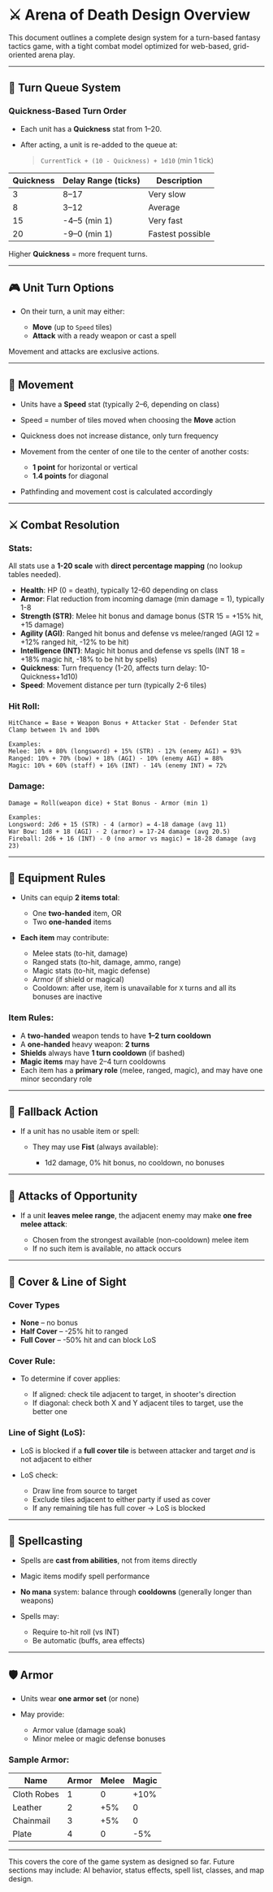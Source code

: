 # ⚔️ Arena of Death Design Overview

This document outlines a complete design system for a turn-based fantasy tactics game, with a tight combat model optimized for web-based, grid-oriented arena play.

---

## 🔁 Turn Queue System

### Quickness-Based Turn Order

* Each unit has a **Quickness** stat from 1–20.
* After acting, a unit is re-added to the queue at:

  > `CurrentTick + (10 - Quickness) + 1d10`  (min 1 tick)

| Quickness | Delay Range (ticks) | Description      |
| --------- | ------------------- | ---------------- |
| 3         | 8–17                | Very slow        |
| 8         | 3–12                | Average          |
| 15        | -4–5 (min 1)        | Very fast        |
| 20        | -9–0 (min 1)        | Fastest possible |

Higher **Quickness** = more frequent turns.

---

## 🎮 Unit Turn Options

* On their turn, a unit may either:

  * **Move** (up to `Speed` tiles)
  * **Attack** with a ready weapon or cast a spell

Movement and attacks are exclusive actions.

---

## 🏃 Movement

* Units have a **Speed** stat (typically 2–6, depending on class)
* Speed = number of tiles moved when choosing the **Move** action
* Quickness does not increase distance, only turn frequency
* Movement from the center of one tile to the center of another costs:

  * **1 point** for horizontal or vertical
  * **1.4 points** for diagonal
* Pathfinding and movement cost is calculated accordingly

---

## ⚔️ Combat Resolution

### Stats:

All stats use a **1-20 scale** with **direct percentage mapping** (no lookup tables needed).

* **Health**: HP (0 = death), typically 12-60 depending on class
* **Armor**: Flat reduction from incoming damage (min damage = 1), typically 1-8
* **Strength (STR)**: Melee hit bonus and damage bonus (STR 15 = +15% hit, +15 damage)
* **Agility (AGI)**: Ranged hit bonus and defense vs melee/ranged (AGI 12 = +12% ranged hit, -12% to be hit)
* **Intelligence (INT)**: Magic hit bonus and defense vs spells (INT 18 = +18% magic hit, -18% to be hit by spells)
* **Quickness**: Turn frequency (1-20, affects turn delay: 10-Quickness+1d10)
* **Speed**: Movement distance per turn (typically 2-6 tiles)

### Hit Roll:

```
HitChance = Base + Weapon Bonus + Attacker Stat - Defender Stat
Clamp between 1% and 100%

Examples:
Melee: 10% + 80% (longsword) + 15% (STR) - 12% (enemy AGI) = 93%
Ranged: 10% + 70% (bow) + 18% (AGI) - 10% (enemy AGI) = 88%
Magic: 10% + 60% (staff) + 16% (INT) - 14% (enemy INT) = 72%
```

### Damage:

```
Damage = Roll(weapon dice) + Stat Bonus - Armor (min 1)

Examples:
Longsword: 2d6 + 15 (STR) - 4 (armor) = 4-18 damage (avg 11)
War Bow: 1d8 + 18 (AGI) - 2 (armor) = 17-24 damage (avg 20.5)
Fireball: 2d6 + 16 (INT) - 0 (no armor vs magic) = 18-28 damage (avg 23)
```

---

## 🧤 Equipment Rules

* Units can equip **2 items total**:

  * One **two-handed** item, OR
  * Two **one-handed** items
* **Each item** may contribute:

  * Melee stats (to-hit, damage)
  * Ranged stats (to-hit, damage, ammo, range)
  * Magic stats (to-hit, magic defense)
  * Armor (if shield or magical)
  * Cooldown: after use, item is unavailable for `X` turns and all its bonuses are inactive

### Item Rules:

* A **two-handed** weapon tends to have **1–2 turn cooldown**
* A **one-handed** heavy weapon: **2 turns**
* **Shields** always have **1 turn cooldown** (if bashed)
* **Magic items** may have 2–4 turn cooldowns
* Each item has a **primary role** (melee, ranged, magic), and may have one minor secondary role

---

## 👊 Fallback Action

* If a unit has no usable item or spell:

  * They may use **Fist** (always available):

    * 1d2 damage, 0% hit bonus, no cooldown, no bonuses

---

## 🎯 Attacks of Opportunity

* If a unit **leaves melee range**, the adjacent enemy may make **one free melee attack**:

  * Chosen from the strongest available (non-cooldown) melee item
  * If no such item is available, no attack occurs

---

## 🧱 Cover & Line of Sight

### Cover Types

* **None** – no bonus
* **Half Cover** – -25% hit to ranged
* **Full Cover** – -50% hit and can block LoS

### Cover Rule:

* To determine if cover applies:

  * If aligned: check tile adjacent to target, in shooter's direction
  * If diagonal: check both X and Y adjacent tiles to target, use the better one

### Line of Sight (LoS):

* LoS is blocked if a **full cover tile** is between attacker and target *and* is not adjacent to either
* LoS check:

  * Draw line from source to target
  * Exclude tiles adjacent to either party if used as cover
  * If any remaining tile has full cover → LoS is blocked

---

## 🔮 Spellcasting

* Spells are **cast from abilities**, not from items directly
* Magic items modify spell performance
* **No mana** system: balance through **cooldowns** (generally longer than weapons)
* Spells may:

  * Require to-hit roll (vs INT)
  * Be automatic (buffs, area effects)

---

## 🛡️ Armor

* Units wear **one armor set** (or none)
* May provide:

  * Armor value (damage soak)
  * Minor melee or magic defense bonuses

### Sample Armor:

| Name        | Armor | Melee | Magic |
| ----------- | ----- | ----- | ----- |
| Cloth Robes | 1     | 0     | +10%  |
| Leather     | 2     | +5%   | 0     |
| Chainmail   | 3     | +5%   | 0     |
| Plate       | 4     | 0     | -5%   |

---

This covers the core of the game system as designed so far. Future sections may include: AI behavior, status effects, spell list, classes, and map design.

